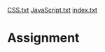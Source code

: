 [CSS.txt](https://github.com/vijaySah7/Assignment/files/8534498/CSS.txt)
[JavaScript.txt](https://github.com/vijaySah7/Assignment/files/8534502/JavaScript.txt)
[index.txt](https://github.com/vijaySah7/Assignment/files/8534095/index.txt)
# Assignment
